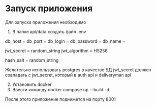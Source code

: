 # Запуск приложения

Для запуска приложения необходимо 
1) В папке api/data создать файл .env

db_host = 
db_port = 
db_login = 
db_password =
db_name =

jwt_secret = random_string
jwt_algorithm = HS256

hash_salt = random_string

Желательно использовать postgres в качестве БД
jwt_secret должен совпадать с jwt_secret, который в auth api и deliveryman api

2) Установить docker
3) Ввести команду
docker compose up --build -d

После этого приложение поднимется на порту 8001
